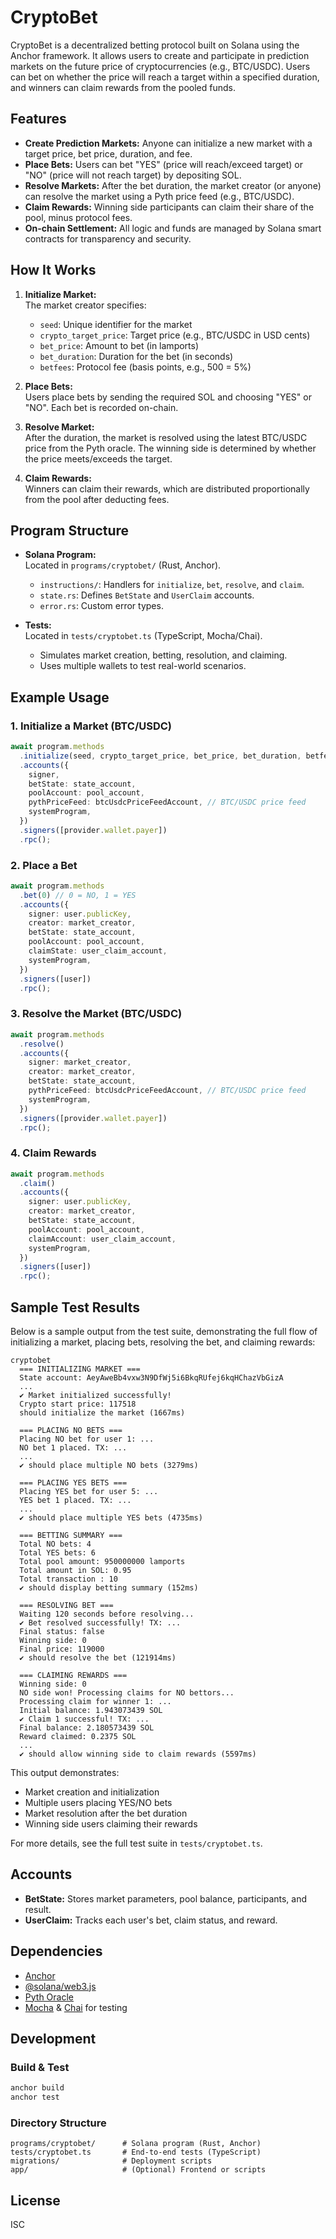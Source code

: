 # CryptoBet

CryptoBet is a decentralized betting protocol built on Solana using the Anchor framework. It allows users to create and participate in prediction markets on the future price of cryptocurrencies (e.g., BTC/USDC). Users can bet on whether the price will reach a target within a specified duration, and winners can claim rewards from the pooled funds.

## Features

- **Create Prediction Markets:** Anyone can initialize a new market with a target price, bet price, duration, and fee.
- **Place Bets:** Users can bet "YES" (price will reach/exceed target) or "NO" (price will not reach target) by depositing SOL.
- **Resolve Markets:** After the bet duration, the market creator (or anyone) can resolve the market using a Pyth price feed (e.g., BTC/USDC).
- **Claim Rewards:** Winning side participants can claim their share of the pool, minus protocol fees.
- **On-chain Settlement:** All logic and funds are managed by Solana smart contracts for transparency and security.

## How It Works

1. **Initialize Market:**  
   The market creator specifies:
   - `seed`: Unique identifier for the market
   - `crypto_target_price`: Target price (e.g., BTC/USDC in USD cents)
   - `bet_price`: Amount to bet (in lamports)
   - `bet_duration`: Duration for the bet (in seconds)
   - `betfees`: Protocol fee (basis points, e.g., 500 = 5%)

2. **Place Bets:**  
   Users place bets by sending the required SOL and choosing "YES" or "NO". Each bet is recorded on-chain.

3. **Resolve Market:**  
   After the duration, the market is resolved using the latest BTC/USDC price from the Pyth oracle. The winning side is determined by whether the price meets/exceeds the target.

4. **Claim Rewards:**  
   Winners can claim their rewards, which are distributed proportionally from the pool after deducting fees.

## Program Structure

- **Solana Program:**  
  Located in `programs/cryptobet/` (Rust, Anchor).
  - `instructions/`: Handlers for `initialize`, `bet`, `resolve`, and `claim`.
  - `state.rs`: Defines `BetState` and `UserClaim` accounts.
  - `error.rs`: Custom error types.

- **Tests:**  
  Located in `tests/cryptobet.ts` (TypeScript, Mocha/Chai).
  - Simulates market creation, betting, resolution, and claiming.
  - Uses multiple wallets to test real-world scenarios.

## Example Usage

### 1. Initialize a Market (BTC/USDC)

```typescript
await program.methods
  .initialize(seed, crypto_target_price, bet_price, bet_duration, betfees)
  .accounts({
    signer,
    betState: state_account,
    poolAccount: pool_account,
    pythPriceFeed: btcUsdcPriceFeedAccount, // BTC/USDC price feed
    systemProgram,
  })
  .signers([provider.wallet.payer])
  .rpc();
```

### 2. Place a Bet

```typescript
await program.methods
  .bet(0) // 0 = NO, 1 = YES
  .accounts({
    signer: user.publicKey,
    creator: market_creator,
    betState: state_account,
    poolAccount: pool_account,
    claimState: user_claim_account,
    systemProgram,
  })
  .signers([user])
  .rpc();
```

### 3. Resolve the Market (BTC/USDC)

```typescript
await program.methods
  .resolve()
  .accounts({
    signer: market_creator,
    creator: market_creator,
    betState: state_account,
    pythPriceFeed: btcUsdcPriceFeedAccount, // BTC/USDC price feed
    systemProgram,
  })
  .signers([provider.wallet.payer])
  .rpc();
```

### 4. Claim Rewards

```typescript
await program.methods
  .claim()
  .accounts({
    signer: user.publicKey,
    creator: market_creator,
    betState: state_account,
    poolAccount: pool_account,
    claimAccount: user_claim_account,
    systemProgram,
  })
  .signers([user])
  .rpc();
```

## Sample Test Results

Below is a sample output from the test suite, demonstrating the full flow of initializing a market, placing bets, resolving the bet, and claiming rewards:

```
cryptobet
  === INITIALIZING MARKET ===
  State account: AeyAweBb4vxw3N9DfWj5i6BkqRUfej6kqHChazVbGizA
  ...
  ✔️ Market initialized successfully!
  Crypto start price: 117518
  should initialize the market (1667ms)

  === PLACING NO BETS ===
  Placing NO bet for user 1: ...
  NO bet 1 placed. TX: ...
  ...
  ✔️ should place multiple NO bets (3279ms)

  === PLACING YES BETS ===
  Placing YES bet for user 5: ...
  YES bet 1 placed. TX: ...
  ...
  ✔️ should place multiple YES bets (4735ms)

  === BETTING SUMMARY ===
  Total NO bets: 4
  Total YES bets: 6
  Total pool amount: 950000000 lamports
  Total amount in SOL: 0.95
  Total transaction : 10
  ✔️ should display betting summary (152ms)

  === RESOLVING BET ===
  Waiting 120 seconds before resolving...
  ✔️ Bet resolved successfully! TX: ...
  Final status: false
  Winning side: 0
  Final price: 119000
  ✔️ should resolve the bet (121914ms)

  === CLAIMING REWARDS ===
  Winning side: 0
  NO side won! Processing claims for NO bettors...
  Processing claim for winner 1: ...
  Initial balance: 1.943073439 SOL
  ✔️ Claim 1 successful! TX: ...
  Final balance: 2.180573439 SOL
  Reward claimed: 0.2375 SOL
  ...
  ✔️ should allow winning side to claim rewards (5597ms)
```

This output demonstrates:
- Market creation and initialization
- Multiple users placing YES/NO bets
- Market resolution after the bet duration
- Winning side users claiming their rewards

For more details, see the full test suite in `tests/cryptobet.ts`.

## Accounts

- **BetState:** Stores market parameters, pool balance, participants, and result.
- **UserClaim:** Tracks each user's bet, claim status, and reward.

## Dependencies

- [Anchor](https://github.com/coral-xyz/anchor)
- [@solana/web3.js](https://github.com/solana-labs/solana-web3.js)
- [Pyth Oracle](https://pyth.network/)
- [Mocha](https://mochajs.org/) & [Chai](https://www.chaijs.com/) for testing

## Development

### Build & Test

```bash
anchor build
anchor test
```

### Directory Structure

```
programs/cryptobet/      # Solana program (Rust, Anchor)
tests/cryptobet.ts       # End-to-end tests (TypeScript)
migrations/              # Deployment scripts
app/                     # (Optional) Frontend or scripts
```

## License

ISC
